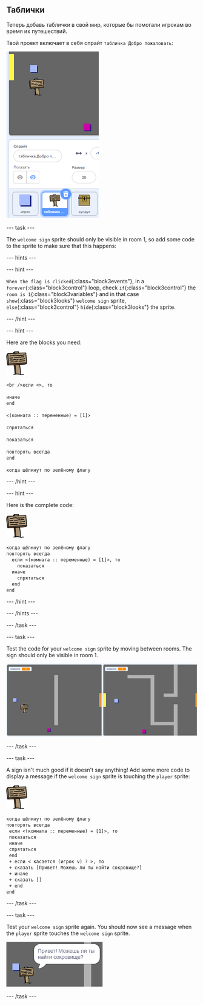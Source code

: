 ## Таблички

Теперь добавь таблички в свой мир, которые бы помогали игрокам во время их путешествий.

Твой проект включает в себя спрайт `табличка Добро пожаловать`:

![screenshot](images/world-sign.png)

\--- task \---

The `welcome sign` sprite should only be visible in room 1, so add some code to the sprite to make sure that this happens:

\--- hints \---

\--- hint \---

`When the flag is clicked`{:class="block3events"}, in a `forever`{:class="block3control"} loop, check `if`{:class="block3control"} the `room is 1`{:class="block3variables"} and in that case `show`{:class="block3looks"} `welcome sign` sprite, `else`{:class="block3control"} `hide`{:class="block3looks"} the sprite.

\--- /hint \---

\--- hint \---

Here are the blocks you need:

![sign](images/sign.png)

```blocks3
<br />если <>, то 
 
иначе
end

<(комната :: переменные) = [1]>

спрятаться

показаться

повторять всегда
end

когда щёлкнут по зелёному флагу

```

\--- /hint \---

\--- hint \---

Here is the complete code:

![sign](images/sign.png)

```blocks3
когда щёлкнут по зелёному флагу
повторять всегда 
  если <(комната :: переменные) = [1]>, то 
    показаться
  иначе 
    спрятаться
  end
end
```

\--- /hint \---

\--- /hints \---

\--- /task \---

\--- task \---

Test the code for your `welcome sign` sprite by moving between rooms. The sign should only be visible in room 1.

![screenshot](images/world-sign-test.png)

\--- /task \---

\--- task \---

A sign isn't much good if it doesn't say anything! Add some more code to display a message if the `welcome sign` sprite is touching the `player` sprite:

![sign](images/sign.png)

```blocks3
когда щёлкнут по зелёному флагу
повторять всегда 
 если <(комната :: переменные) = [1]>, то 
 показаться
 иначе 
 спрятаться
 end
 + если < касается (игрок v) ? >, то 
 + сказать [Привет! Можешь ли ты найти сокровище?]
 + иначе 
 + сказать []
 + end
end
```

\--- /task \---

\--- task \---

Test your `welcome sign` sprite again. You should now see a message when the `player` sprite touches the `welcome sign` sprite.

![screenshot](images/world-sign-test2.png)

\--- /task \---